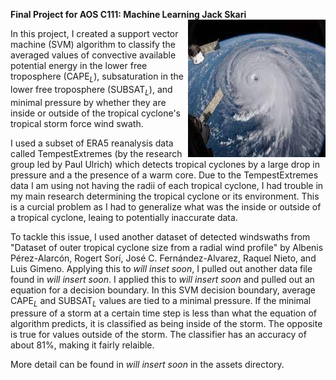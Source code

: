 **Final Project for AOS C111: Machine Learning Jack Skari** <img align="right" width="220" height="220" src="/assets/IMG/hurri.jpeg">

In this project, I created a support vector machine (SVM) algorithm to classify the averaged values of convective available potential energy in the lower free troposphere (CAPE$_L$), subsaturation in the lower free troposphere (SUBSAT$_L$), and minimal pressure by whether they are inside or outside of the tropical cyclone's tropical storm force wind swath.

I used a subset of ERA5 reanalysis data called TempestExtremes (by the research group led by Paul Ulrich) which detects tropical cyclones by a large drop in pressure and a the presence of a warm core. Due to the TempestExtremes data I am using not having the radii of each tropical cyclone, I had trouble in my main research determining the tropical cyclone or its environment. This is a curcial problem as I had to generalize what was the inside or outside of a tropical cyclone, leaing to potentially inaccurate data.

To tackle this issue, I used another dataset of detected windswaths from "Dataset of outer tropical cyclone size from a radial wind profile" by Albenis Pérez-Alarcón, Rogert Sorí, José C. Fernández-Alvarez, Raquel Nieto, and Luis Gimeno. Applying this to *will inset soon*, I pulled out another data file found in *will insert soon*. I applied this to *will insert soon* and pulled out an equation for a decision boundary. In this SVM decision boundary, average CAPE$_L$ and SUBSAT$_L$ values are tied to a minimal pressure. If the minimal pressure of a storm at a certain time step is less than what the equation of algorithm predicts, it is classified as being inside of the storm. The opposite is true for values outside of the storm. The classifier has an accuracy of about 81%, making it fairly relaible. 

More detail can be found in *will insert soon* in the assets directory.


